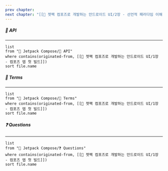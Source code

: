 ```yaml
---
prev chapter: 
next chapter: "[[📘 젯팩 컴포즈로 개발하는 안드로이드 UI/2장 - 선언적 패러다임 이해]]"
---
```

##### 🔗 API
---
```dataview
list
from "🎨 Jetpack Compose/🔗 API"
where contains(originated-from, [[📘 젯팩 컴포즈로 개발하는 안드로이드 UI/1장 - 컴포즈 앱 첫 빌드]])
sort file.name
```

##### 📔 Terms
---
```dataview
list
from "🎨 Jetpack Compose/📔 Terms"
where contains(originated-from, [[📘 젯팩 컴포즈로 개발하는 안드로이드 UI/1장 - 컴포즈 앱 첫 빌드]])
sort file.name
```

##### ❓ Questions
---
```dataview
list
from "🎨 Jetpack Compose/❓ Questions"
where contains(originated-from, [[📘 젯팩 컴포즈로 개발하는 안드로이드 UI/1장 - 컴포즈 앱 첫 빌드]])
sort file.name
```
